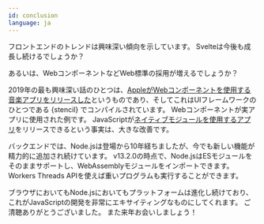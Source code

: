 ```yaml
---
id: conclusion
language: ja
---
```


フロントエンドのトレンドは興味深い傾向を示しています。
Svelteは今後も成長し続けるでしょうか？

あるいは、WebコンポーネントなどWeb標準の採用が増えるでしょうか？

2019年の最も興味深い話のひとつは、[AppleがWebコンポーネントを使用する音楽アプリをリリースした](https://dev.to/ionic/apple-just-shipped-web-components-to-production-and-you-probably-missed-it-57pf)というものであり、そしてこれはUIフレームワークのひとつである {stencil} でコンパイルされています。
Webコンポーネントが実アプリに使用された例です。
JavaScriptが[ネイティブモジュールを使用するアプリ](https://philipwalton.com/articles/using-native-javascript-modules-in-production-today/)をリリースできるという事実は、大きな改善です。

バックエンドでは、Node.jsは登場から10年経ちましたが、今でも新しい機能が精力的に追加され続けています。
v13.2.0の時点で、Node.jsはESモジュールをそのままサポートし、WebAssemblyモジュールをインポートできます。
Workers Threads APIを使えば重いプログラムも実行することができます。

ブラウザにおいてもNode.jsにおいてもプラットフォームは進化し続けており、これがJavaScriptの開発を非常にエキサイティングなものにしてくれます。
ご清聴ありがとうございました。
また来年お会いしましょう！

